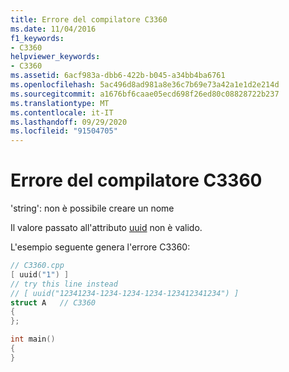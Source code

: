 ```yaml
---
title: Errore del compilatore C3360
ms.date: 11/04/2016
f1_keywords:
- C3360
helpviewer_keywords:
- C3360
ms.assetid: 6acf983a-dbb6-422b-b045-a34bb4ba6761
ms.openlocfilehash: 5ac496d8ad981a8e36c7b69e73a42a1e1d2e214d
ms.sourcegitcommit: a1676bf6caae05ecd698f26ed80c08828722b237
ms.translationtype: MT
ms.contentlocale: it-IT
ms.lasthandoff: 09/29/2020
ms.locfileid: "91504705"
---
```

# <a name="compiler-error-c3360"></a>Errore del compilatore C3360

'string': non è possibile creare un nome

Il valore passato all'attributo [uuid](../../windows/attributes/uuid-cpp-attributes.md) non è valido.

L'esempio seguente genera l'errore C3360:

```cpp
// C3360.cpp
[ uuid("1") ]
// try this line instead
// [ uuid("12341234-1234-1234-1234-123412341234") ]
struct A   // C3360
{
};

int main()
{
}
```

